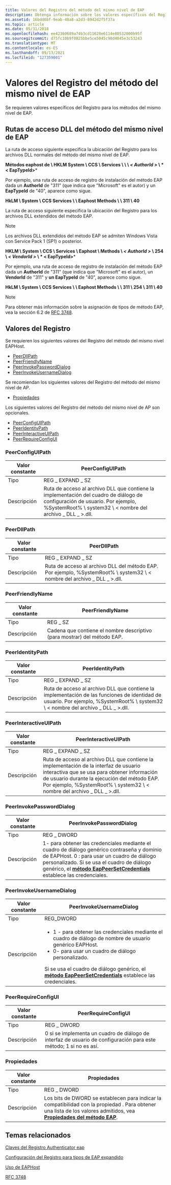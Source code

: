 ```yaml
---
title: Valores del Registro del método del mismo nivel de EAP
description: Obtenga información sobre los valores específicos del Registro necesarios para los métodos del mismo nivel de EAP. Consulte una lista de valores del Registro y vea los recursos disponibles adicionales.
ms.assetid: 16bdd6bf-9eab-40a8-a2d3-8942d2f5f37a
ms.topic: article
ms.date: 05/31/2018
ms.openlocfilehash: ee42360689a74b3cd11628e6114e80532000b95f
ms.sourcegitcommit: d75fc10b9f0825bbe5ce5045c90d4045e3c53243
ms.translationtype: MT
ms.contentlocale: es-ES
ms.lasthandoff: 09/13/2021
ms.locfileid: "127359001"
---
```

# <a name="eap-peer-method-registry-values"></a>Valores del Registro del método del mismo nivel de EAP

Se requieren valores específicos del Registro para los métodos del mismo nivel de EAP.

## <a name="eap-peer-method-dll-paths"></a>Rutas de acceso DLL del método del mismo nivel de EAP

La ruta de acceso siguiente especifica la ubicación del Registro para los archivos DLL normales del método del mismo nivel de EAP.

**Métodos eaphost de \\ HKLM System \\ CCS \\ Services \\ \\ \\ *&lt; AuthorId &gt;* \\ * &lt; EapTypeId&gt;***

Por ejemplo, una ruta de acceso de registro de instalación del método EAP dada un **AuthorId** de "311" (que indica que "Microsoft" es el autor) y un **EapTypeId** de "40", aparece como sigue.

**HkLM \\ System \\ CCS Services \\ \\ Eaphost Methods \\ \\ 311 \\ 40**

La ruta de acceso siguiente especifica la ubicación del Registro para los archivos DLL extendidos del método EAP.

> [!Note]  
> Los archivos DLL extendidos del método EAP se admiten Windows Vista con Service Pack 1 (SP1) o posterior.

 

**HKLM \\ System \\ CCS \\ Services \\ Eaphost \\ Methods \\ *&lt; AuthorId &gt;* \\ 254 \\ *&lt; VendorId &gt;* \\ * &lt; EapTypeId&gt;***

Por ejemplo, una ruta de acceso de registro de instalación del método EAP dada un **AuthorId** de "311" (que indica que "Microsoft" es el autor), un **VendorId** de "311" y **un EapTypeId** de "40", aparece como sigue.

**HkLM \\ System \\ CCS Services \\ \\ Eaphost Methods \\ \\ 311 \\ 254 \\ 311 \\ 40**

> [!Note]  
> Para obtener más información sobre la asignación de tipos de método EAP, vea la sección 6.2 de [RFC 3748](https://go.microsoft.com/fwlink/p/?linkid=84016).

 

## <a name="registry-values"></a>Valores del Registro

Se requieren los siguientes valores del Registro del método del mismo nivel EAPHost.

-   [PeerDllPath](#peerdllpath)
-   [PeerFriendlyName](#peerfriendlyname)
-   [PeerInvokePasswordDialog](#peerinvokepassworddialog)
-   [PeerInvokeUsernameDialog](#peerinvokeusernamedialog)

Se recomiendan los siguientes valores del Registro del método del mismo nivel de AP.

-   [Propiedades](#properties)

Los siguientes valores del Registro del método del mismo nivel de AP son opcionales.

-   [PeerConfigUIPath](#peerconfiguipath)
-   [PeerIdentityPath](#peeridentitypath)
-   [PeerInteractiveUIPath](#peerinteractiveuipath)
-   [PeerRequireConfigUI](#peerrequireconfigui)

### <a name="peerconfiguipath"></a>PeerConfigUIPath



| Valor constante | PeerConfigUIPath                                                                                                                                       |
|----------------|--------------------------------------------------------------------------------------------------------------------------------------------------------|
| Tipo           | REG \_ EXPAND \_ SZ                                                                                                                                        |
| Descripción    | Ruta de acceso al archivo DLL que contiene la implementación del cuadro de diálogo de configuración de usuario. Por ejemplo, %SystemRoot% \\ system32 \\ &lt; nombre del archivo \_ DLL \_ &gt;.dll. |



 

### <a name="peerdllpath"></a>PeerDllPath



| Valor constante | PeerDllPath                                                                                     |
|----------------|-------------------------------------------------------------------------------------------------|
| Tipo           | REG \_ EXPAND \_ SZ                                                                                 |
| Descripción    | Ruta de acceso al archivo DLL del método EAP. Por ejemplo, %SystemRoot% \\ system32 \\ &lt; nombre del archivo \_ DLL \_ &gt;.dll. |



 

### <a name="peerfriendlyname"></a>PeerFriendlyName



| Valor constante | PeerFriendlyName                                                     |
|----------------|----------------------------------------------------------------------|
| Tipo           | REG \_ SZ                                                              |
| Descripción    | Cadena que contiene el nombre descriptivo (para mostrar) del método EAP. |



 

### <a name="peeridentitypath"></a>PeerIdentityPath



| Valor constante | PeerIdentityPath                                                                                                                                     |
|----------------|------------------------------------------------------------------------------------------------------------------------------------------------------|
| Tipo           | REG \_ EXPAND \_ SZ                                                                                                                                      |
| Descripción    | Ruta de acceso al archivo DLL que contiene la implementación de las funciones de identidad de usuario. Por ejemplo, %SystemRoot% \\ system32 \\ &lt; nombre del archivo \_ DLL \_ &gt;.dll. |



 

### <a name="peerinteractiveuipath"></a>PeerInteractiveUIPath



| Valor constante | PeerInteractiveUIPath                                                                                                                                                                                                      |
|----------------|----------------------------------------------------------------------------------------------------------------------------------------------------------------------------------------------------------------------------|
| Tipo           | REG \_ EXPAND \_ SZ                                                                                                                                                                                                            |
| Descripción    | Ruta de acceso al archivo DLL que contiene la implementación de la interfaz de usuario interactiva que se usa para obtener información de usuario durante la ejecución del método EAP. Por ejemplo, %SystemRoot% \\ system32 \\ &lt; nombre del archivo \_ DLL \_ &gt;.dll. |



 

### <a name="peerinvokepassworddialog"></a>PeerInvokePasswordDialog



| Valor constante | PeerInvokePasswordDialog                                                                                                                                                                                                                         |
|----------------|--------------------------------------------------------------------------------------------------------------------------------------------------------------------------------------------------------------------------------------------------|
| Tipo           | REG \_ DWORD                                                                                                                                                                                                                                       |
| Descripción    | 1- para obtener las credenciales mediante el cuadro de diálogo genérico contraseña y dominio de EAPHost. 0 : para usar un cuadro de diálogo personalizado. Si se usa el cuadro de diálogo genérico, el [**método EapPeerSetCredentials**](/previous-versions/windows/desktop/api/eapmethodpeerapis/nf-eapmethodpeerapis-eappeersetcredentials) establece las credenciales. |



 

### <a name="peerinvokeusernamedialog"></a>PeerInvokeUsernameDialog




| Valor constante | PeerInvokeUsernameDialog | 
|----------------|--------------------------|
| Tipo | REG_DWORD | 
| Descripción | <ul><li>1 - para obtener las credenciales mediante el cuadro de diálogo de nombre de usuario genérico EAPHost.</li><li>0- para usar un cuadro de diálogo personalizado.</li></ul>Si se usa el cuadro de diálogo genérico, el [<strong>método EapPeerSetCredentials</strong>](/previous-versions/windows/desktop/api/eapmethodpeerapis/nf-eapmethodpeerapis-eappeersetcredentials) establece las credenciales. | 




 

### <a name="peerrequireconfigui"></a>PeerRequireConfigUI



| Valor constante | PeerRequireConfigUI                                                                        |
|----------------|--------------------------------------------------------------------------------------------|
| Tipo           | REG \_ DWORD                                                                                 |
| Descripción    | 0 si se implementa un cuadro de diálogo de interfaz de usuario de configuración para este método; 1 si no es así. |



 

### <a name="properties"></a>Propiedades



| Valor constante | Propiedades                                                                                                                                                  |
|----------------|-------------------------------------------------------------------------------------------------------------------------------------------------------------|
| Tipo           | REG \_ DWORD                                                                                                                                                  |
| Descripción    | Los bits de DWORD se establecen para indicar la compatibilidad con la propiedad . Para obtener una lista de los valores admitidos, vea [**Propiedades del método EAP**](eap-method-properties.md). |



 

## <a name="related-topics"></a>Temas relacionados

<dl> <dt>

[Claves del Registro Authenticator eap](eap-authenticator-method-registry-keys.md)
</dt> <dt>

[Configuración del Registro para tipos de EAP expandido](registry-keys-for-eap-methods.md)
</dt> <dt>

[Uso de EAPHost](using-eap-host.md)
</dt> <dt>

[RFC 3748](https://go.microsoft.com/fwlink/p/?linkid=84016)
</dt> </dl>

 

 

